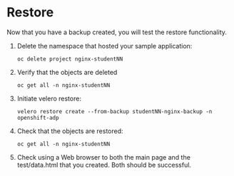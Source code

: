 # Restore 

Now that you have a backup created, you will test the restore functionality. 

1. Delete the namespace that hosted your sample application:

    ```
    oc delete project nginx-studentNN
    ```

2. Verify that the objects are deleted

    ```
    oc get all -n nginx-studentNN
    ```

3. Initiate velero restore:

    ```
    velero restore create --from-backup studentNN-nginx-backup -n openshift-adp
    ```

4. Check that the objects are restored:

    ```
    oc get all -n nginx-studentNN
    ```

5. Check using a Web browser to both the main page and the test/data.html that you created. Both should be successful.
